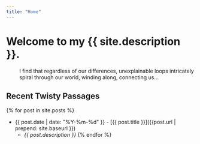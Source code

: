 ```yaml
---
title: "Home"
---
```


# Welcome to my {{ site.description }}.

 <p style="padding-left:35px;"> I find that regardless of our differences, unexplainable loops intricately spiral through our world, winding along, connecting us... </p>

<!---
{% for post in site.posts %}
  <h1 class="w3-text-pink"><a href="{{post.url | prepend: site.baseurl }}">{{ post.title }}</a></h1>
  <h4 class="w3-text-gray">{{ post.date  | date: "%Y-%m-%d" }}</h4>
  <h5>{{ post.description }}</h5>
{% endfor %}
--->

## Recent Twisty Passages

{% for post in site.posts %}
* {{ post.date  | date: "%Y-%m-%d" }} - [{{ post.title }}]({{post.url | prepend: site.baseurl }})
     * _{{ post.description }}_
{% endfor %}
